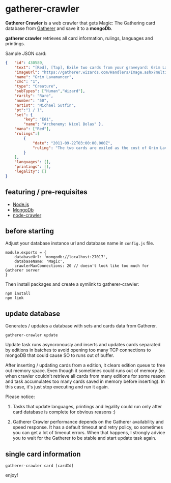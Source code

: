 # gatherer-crawler
**Gatherer Crawler** is a web crawler that gets Magic: The Gathering card database from [Gatherer](https://gatherer.wizards.com) and save it to a **mongoDb**.

**gatherer crawler** retrieves all card information, rulings, languages and printings.

Sample JSON card:

```json
{   "id": 430589,
    "text": "[Red], [Tap], Exile two cards from your graveyard: Grim Lavamancer deals 2 damage to any target.",
    "imageUrl": "https://gatherer.wizards.com/Handlers/Image.ashx?multiverseid=430589&type=card",
    "name": "Grim Lavamancer",
    "cmc": "1",
    "type": "Creature",
    "subTypes": ["Human","Wizard"],
    "rarity": "Rare",
    "number": "50",
    "artist": "Michael Sutfin",
    "pt":"1 / 1",
    "set": { 
        "key": "E01",
        "name": "Archenemy: Nicol Bolas" },
    "mana": ["Red"],
    "rulings":[
        { 
            "date": "2011-09-22T03:00:00.000Z",
            "ruling": "The two cards are exiled as the cost of Grim Lavamancer’s ability is paid. Players can’t respond to the paying of costs by trying to move those cards to another zone."
        }
    ],
    "languages": [],
    "printings": [],
    "legality": []
}
```

## featuring / pre-requisites
- [Node.js](https://nodejs.org/en/download/)
- [MongoDb](http://mongodb.com)
- [node-crawler](http://nodecrawler.org/)

## before starting
Adjust your database instance url and database name in `config.js` file.
```
module.exports = {
    databaseUrl: 'mongodb://localhost:27017',
    databaseName: 'Magic',
    crawlerMaxConnections: 20 // doesn't look like too much for Gatherer server
}
```
Then install packages and create a symlink to gatherer-crawler:
```
npm install
npm link
```

## update database
Generates / updates a database with sets and cards data from Gatherer. 
```
gatherer-crawler update
```

Update task runs asyncronously and inserts and updates cards separated by editions in batches to avoid opening too many TCP connections to mongoDB that could cause SO to runs out of buffer.

After inserting / updating cards from a edition, it clears edition queue to free out memory space. Even though it sometimes could runs out of memory (ie. when crawler couldn't retrieve all cards from many editions for some reason and task accumulates too many cards saved in memory before inserting). In this case, it's just stop executing and run it again.

Please notice:

1. Tasks that update languages, printings and legality could run only after card database is complete for obvious reasons :)

2. Gatherer Crawler performance depends on the Gatherer availability and speed response. It has a default timeout and retry policy, so sometimes you can get a lot of timeout errors. When that happens, I strongly advice you to wait for the Gatherer to be stable and start update task again.   


## single card information


```
gatherer-crawler card [cardId]
```

enjoy!
